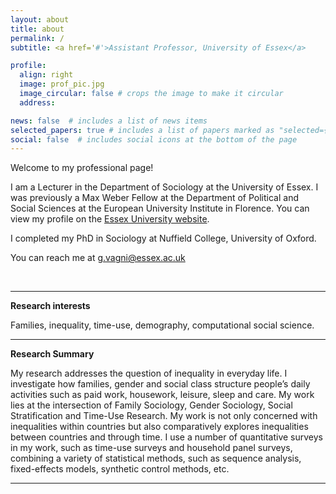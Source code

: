 ```yaml
---
layout: about
title: about
permalink: /
subtitle: <a href='#'>Assistant Professor, University of Essex</a>

profile:
  align: right
  image: prof_pic.jpg
  image_circular: false # crops the image to make it circular
  address:

news: false  # includes a list of news items
selected_papers: true # includes a list of papers marked as "selected={true}"
social: false  # includes social icons at the bottom of the page
---
```


Welcome to my professional page!

I am a Lecturer in the Department of Sociology at the University of Essex. I was previously a Max Weber Fellow at the Department of Political and Social Sciences at the European University Institute in Florence. You can view my profile on the [Essex University website](https://www.essex.ac.uk/people/VAGNI45707).

I completed my PhD in Sociology at Nuffield College, University of Oxford.

You can reach me at [g.vagni@essex.ac.uk](mailto:g.vagni@essex.ac.uk)

&nbsp;
&nbsp;
&nbsp;
&nbsp;

-------------

**Research interests**

Families, inequality, time-use, demography, computational social science.

-------------

**Research Summary**

My research addresses the question of inequality in everyday life. I investigate how families, gender and social class structure people’s daily activities such as paid work, housework, leisure, sleep and care. My work lies at the intersection of Family Sociology, Gender Sociology, Social Stratification and Time-Use Research. My work is not only concerned with inequalities within countries but also comparatively explores inequalities between countries and through time. I use a number of quantitative surveys in my work, such as time-use surveys and household panel surveys, combining a variety of statistical methods, such as sequence analysis, fixed-effects models, synthetic control methods, etc.



-------------
